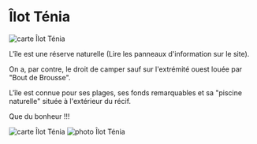 # Îlot Ténia

![carte Îlot Ténia](/cartes/IlotTenia.jpg)

L'île est une réserve naturelle (Lire les panneaux d'information sur le site).

On a, par contre, le droit de camper sauf sur l'extrémité ouest louée par "Bout de Brousse".

L'île est connue pour ses plages, ses fonds remarquables et sa "piscine naturelle" située à l'extérieur du récif.

Que du bonheur !!!

![carte Îlot Ténia](/cartes/IlotTeniaCarte.jpg)
![photo Îlot Ténia](/photos/IlotTenia.jpg)
